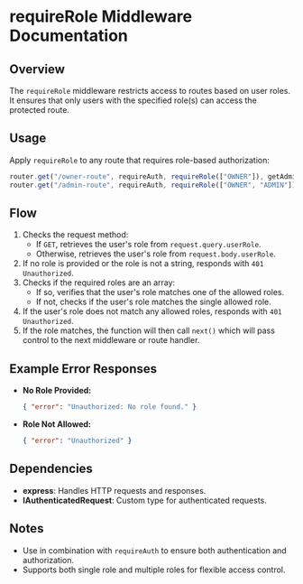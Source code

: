 # requireRole Middleware Documentation

## Overview

The `requireRole` middleware restricts access to routes based on user roles. It ensures that only users with the specified role(s) can access the protected route.

## Usage

Apply `requireRole` to any route that requires role-based authorization:

```typescript
router.get("/owner-route", requireAuth, requireRole(["OWNER"]), getAdminData);
router.get("/admin-route", requireAuth, requireRole(["OWNER", "ADMIN"]));
```

## Flow

1. Checks the request method:
   - If `GET`, retrieves the user's role from `request.query.userRole`.
   - Otherwise, retrieves the user's role from `request.body.userRole`.
2. If no role is provided or the role is not a string, responds with `401 Unauthorized`.
3. Checks if the required roles are an array:
   - If so, verifies that the user's role matches one of the allowed roles.
   - If not, checks if the user's role matches the single allowed role.
4. If the user's role does not match any allowed roles, responds with `401 Unauthorized`.
5. If the role matches, the function will then call `next()` which will pass control to the next middleware or route handler.

## Example Error Responses

- **No Role Provided:**
  ```json
  { "error": "Unauthorized: No role found." }
  ```
- **Role Not Allowed:**
  ```json
  { "error": "Unauthorized" }
  ```

## Dependencies

- **express**: Handles HTTP requests and responses.
- **IAuthenticatedRequest**: Custom type for authenticated requests.

## Notes

- Use in combination with `requireAuth` to ensure both authentication and authorization.
- Supports both single role and multiple roles for flexible access control.
